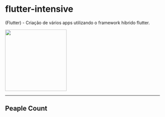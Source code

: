 # flutter-intensive
(Flutter) - Criação de vários apps utilizando o framework hibrido flutter.

<img src="https://pbs.twimg.com/profile_images/1187814172307800064/MhnwJbxw_400x400.jpg" width="200"/>

<hr/>

## Peaple Count

